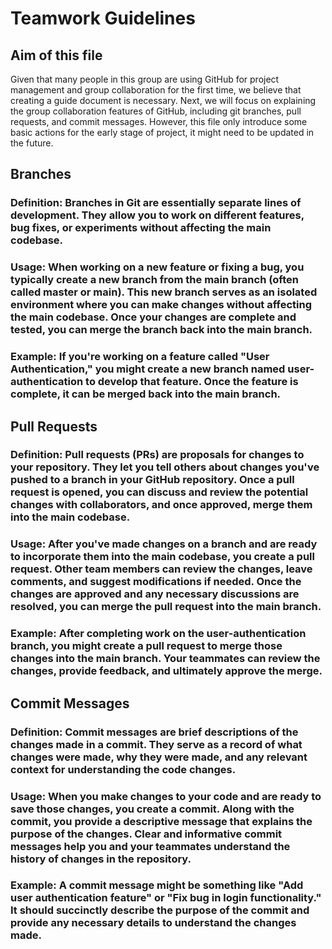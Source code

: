 # Teamwork Guidelines
## Aim of this file
Given that many people in this group are using GitHub for project management and group collaboration for the first time, we believe that creating a guide document is necessary. Next, we will focus on explaining the group collaboration features of GitHub, including git branches, pull requests, and commit messages.
However, this file only introduce some basic actions for the early stage of project, it might need to be updated in the future.

## Branches
### Definition: Branches in Git are essentially separate lines of development. They allow you to work on different features, bug fixes, or experiments without affecting the main codebase.
### Usage: When working on a new feature or fixing a bug, you typically create a new branch from the main branch (often called master or main). This new branch serves as an isolated environment where you can make changes without affecting the main codebase. Once your changes are complete and tested, you can merge the branch back into the main branch.
### Example: If you're working on a feature called "User Authentication," you might create a new branch named user-authentication to develop that feature. Once the feature is complete, it can be merged back into the main branch.

## Pull Requests
### Definition: Pull requests (PRs) are proposals for changes to your repository. They let you tell others about changes you've pushed to a branch in your GitHub repository. Once a pull request is opened, you can discuss and review the potential changes with collaborators, and once approved, merge them into the main codebase.
### Usage: After you've made changes on a branch and are ready to incorporate them into the main codebase, you create a pull request. Other team members can review the changes, leave comments, and suggest modifications if needed. Once the changes are approved and any necessary discussions are resolved, you can merge the pull request into the main branch.
### Example: After completing work on the user-authentication branch, you might create a pull request to merge those changes into the main branch. Your teammates can review the changes, provide feedback, and ultimately approve the merge.

## Commit Messages
### Definition: Commit messages are brief descriptions of the changes made in a commit. They serve as a record of what changes were made, why they were made, and any relevant context for understanding the code changes.
### Usage: When you make changes to your code and are ready to save those changes, you create a commit. Along with the commit, you provide a descriptive message that explains the purpose of the changes. Clear and informative commit messages help you and your teammates understand the history of changes in the repository.
### Example: A commit message might be something like "Add user authentication feature" or "Fix bug in login functionality." It should succinctly describe the purpose of the commit and provide any necessary details to understand the changes made.
